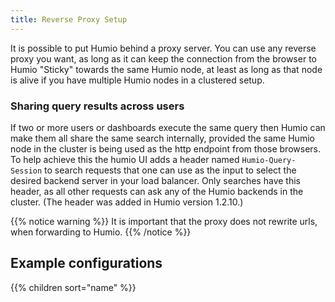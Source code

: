 ```yaml
---
title: Reverse Proxy Setup
---
```


It is possible to put Humio behind a proxy server. You can use any
reverse proxy you want, as long as it can keep the connection from the
browser to Humio "Sticky" towards the same Humio node, at least as
long as that node is alive if you have multiple Humio nodes in a
clustered setup.

### Sharing query results across users

If two or more users or dashboards execute the same query then Humio
can make them all share the same search internally, provided the same
Humio node in the cluster is being used as the http endpoint from
those browsers. To help achieve this the humio UI adds a header named
`Humio-Query-Session` to search requests that one can use as the input
to select the desired backend server in your load balancer. Only
searches have this header, as all other requests can ask any of the
Humio backends in the cluster. (The header was added in Humio version
1.2.10.)

{{% notice warning %}}
It is important that the proxy does not rewrite urls, when forwarding to Humio.
{{% /notice %}}

## Example configurations

{{% children sort="name"  %}}
